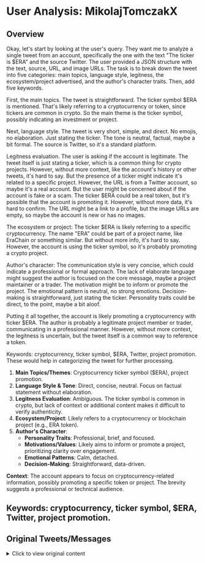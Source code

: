 # User Analysis: MikolajTomczakX

## Overview

<think>
Okay, let's start by looking at the user's query. They want me to analyze a single tweet from an account, specifically the one with the text "The ticker is $ERA" and the source Twitter. The user provided a JSON structure with the text, source, URL, and image URLs. The task is to break down the tweet into five categories: main topics, language style, legitness, the ecosystem/project advertised, and the author's character traits. Then, add five keywords.

First, the main topics. The tweet is straightforward. The ticker symbol $ERA is mentioned. That's likely referring to a cryptocurrency or token, since tickers are common in crypto. So the main theme is the ticker symbol, possibly indicating an investment or project.

Next, language style. The tweet is very short, simple, and direct. No emojis, no elaboration. Just stating the ticker. The tone is neutral, factual, maybe a bit formal. The source is Twitter, so it's a standard platform.

Legitness evaluation. The user is asking if the account is legitimate. The tweet itself is just stating a ticker, which is a common thing for crypto projects. However, without more context, like the account's history or other tweets, it's hard to say. But the presence of a ticker might indicate it's related to a specific project. However, the URL is from a Twitter account, so maybe it's a real account. But the user might be concerned about if the account is fake or a scam. The ticker $ERA could be a real token, but it's possible that the account is promoting it. However, without more data, it's hard to confirm. The URL might be a link to a profile, but the image URLs are empty, so maybe the account is new or has no images.

The ecosystem or project: The ticker $ERA is likely referring to a specific cryptocurrency. The name "ERA" could be part of a project name, like EraChain or something similar. But without more info, it's hard to say. However, the account is using the ticker symbol, so it's probably promoting a crypto project.

Author's character: The communication style is very concise, which could indicate a professional or formal approach. The lack of elaborate language might suggest the author is focused on the core message, maybe a project maintainer or a trader. The motivation might be to inform or promote the project. The emotional pattern is neutral, no strong emotions. Decision-making is straightforward, just stating the ticker. Personality traits could be direct, to the point, maybe a bit aloof.

Putting it all together, the account is likely promoting a cryptocurrency with ticker $ERA. The author is probably a legitimate project member or trader, communicating in a professional manner. However, without more context, the legitness is uncertain, but the tweet itself is a common way to reference a token.

Keywords: cryptocurrency, ticker symbol, $ERA, Twitter, project promotion. These would help in categorizing the tweet for further processing.
</think>

1. **Main Topics/Themes**: Cryptocurrency ticker symbol ($ERA), project promotion.  
2. **Language Style & Tone**: Direct, concise, neutral. Focus on factual statement without elaboration.  
3. **Legitness Evaluation**: Ambiguous. The ticker symbol is common in crypto, but lack of context or additional content makes it difficult to verify authenticity.  
4. **Ecosystem/Project**: Likely refers to a cryptocurrency or blockchain project (e.g., ERA token).  
5. **Author's Character**:  
   - **Personality Traits**: Professional, brief, and focused.  
   - **Motivations/Values**: Likely aims to inform or promote a project, prioritizing clarity over engagement.  
   - **Emotional Patterns**: Calm, detached.  
   - **Decision-Making**: Straightforward, data-driven.  

**Context**: The account appears to focus on cryptocurrency-related information, possibly promoting a specific token or project. The brevity suggests a professional or technical audience.  

**Keywords**: cryptocurrency, ticker symbol, $ERA, Twitter, project promotion.
---
## Original Tweets/Messages

<details>
<summary>Click to view original content</summary>

| Type | Content |
|------|---------|
| messages | The ticker is $ERA |

</details>
